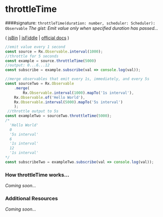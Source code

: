 # throttleTime

####signature: `throttleTime(duration: number, scheduler: Scheduler): Observable`
*The gist: Emit value only when specified duration has passed...*

( [jsBin](http://jsbin.com/vifezopeto/1/edit?js,console) | [jsFiddle](https://jsfiddle.net/d3pn27dv/14/) | [official docs](http://reactivex.io/rxjs/class/es6/Observable.js~Observable.html#instance-method-throttleTime) )

```js
//emit value every 1 second
const source = Rx.Observable.interval(1000);
//throttle for 5 seconds
const example = source.throttleTime(5000)
//output: 0...6...12
const subscribe = example.subscribe(val => console.log(val));

//merge observables that emit every 1s, immediately, and every 5s
const sourceTwo = Rx.Observable
	.merge(
		Rx.Observable.interval(1000).mapTo('1s interval'),
    Rx.Observable.of('Hello World'),
    Rx.Observable.interval(5000).mapTo('5s interval')
	);
 //throttle output to 5s
const exampleTwo = sourceTwo.throttleTime(5000);
/*
  'Hello World'
  0
  '5s interval'
  6
  '1s interval'
  12
  '1s interval'
*/
const subscribeTwo = exampleTwo.subscribe(val => console.log(val));
```


### How throttleTime works...
*Coming soon...*


### Additional Resources
*Coming soon...*